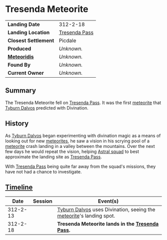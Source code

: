 # Tresenda Meteorite

|||
| --- | --- |
| **Landing Date** | 312-2-18 | meteor.1
| **Landing Location** | [Tresenda Pass](../../../places/roads/tresenda-pass.md) |
| **Closest Settlement** | Picdale |
| **Produced** | *Unknown.* |
| **[Meteoridis](../../../mechanics/roleplay/meteoridis.md)** | *Unknown.* |
| **Found By** | *Unknown.* |
| **Current Owner** | *Unknown.* |

## Summary

The Tresenda Meteorite fell on [Tresenda Pass](../../../places/roads/tresenda-pass.md). It was the first [meteorite](../meteorite.md) that [Tyburn Dalvos](../../../characters/tyburn-dalvos.md) predicted with Divination.

## History

As [Tyburn Dalvos](../../../characters/tyburn-dalvos.md) began experimenting with divination magic as a means of looking out for new [meteorites](../meteorite.md), he saw a vision in his scrying pool of a [meteorite](../meteorite.md) crash landing in a valley between the mountains. Over the next few days he would repeat the vision, helping [Astral squad](../../../organisations/astorrel/squads/astral-squad.md) to best approximate the landing site as [Tresenda Pass](../../../places/roads/tresenda-pass.md).

With [Tresenda Pass](../../../places/roads/tresenda-pass.md) being quite far away from the squad's missions, they have not had a chance to investigate.

## [Timeline](../../../history/timeline.md)

| Date | Session | Event(s) |
| --- |:---:| --- |
| 312-2-13 | | [Tyburn Dalvos](../../../characters/tyburn-dalvos.md) uses Divination, seeing the [meteorite](../meteorite.md)'s landing spot. |
| 312-2-18 | | **Tresenda Meteorite lands in the [Tresenda Pass](../../../places/roads/tresenda-pass.md).** |
